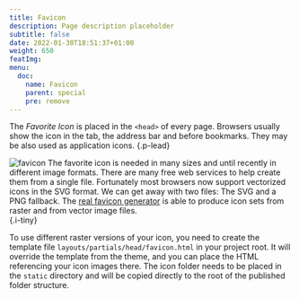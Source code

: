 ```yaml
---
title: Favicon
description: Page description placeholder
subtitle: false
date: 2022-01-30T18:51:37+01:00 
weight: 650
featImg:
menu:
  doc:
    name: Favicon
    parent: special
    pre: remove
---
```


The _Favorite Icon_ is placed in the `<head>` of every page. Browsers usually show the icon in the tab, the address bar and before bookmarks. They may be also used as application icons.
{.p-lead} <!--more-->

![favicon](icon/favicon.svg) The favorite icon is needed in many sizes and until recently in different image formats. There are many free web services to help create them from a single file. Fortunately most browsers now support vectorized icons in the SVG format. We can get away with two files: The SVG and a PNG fallback. The [real favicon generator](https://realfavicongenerator.net/) is able to produce icon sets from raster and from vector image files.  
{.i-tiny}

To use different raster versions of your icon, you need to create the template file `layouts/partials/head/favicon.html` in your project root. It will override the template from the theme, and you can place the HTML referencing your icon images there. The icon folder needs to be placed in the `static` directory and will be copied directly to the root of the published folder structure.
